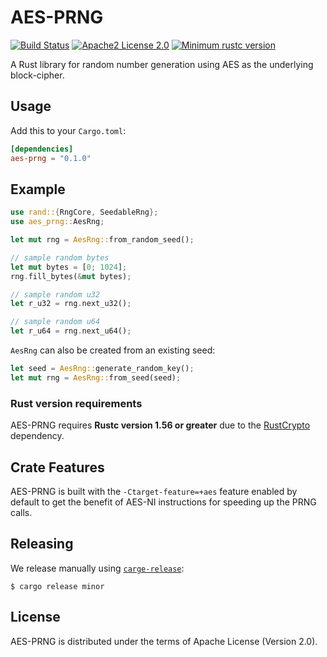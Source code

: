 # AES-PRNG

[![Build Status][build-image]][build-link]
[![Apache2 License 2.0][license-image]][license-link]
[![Minimum rustc version][rustc-image]][rustc-link]

A Rust library for random number generation using AES as the underlying block-cipher.

## Usage

Add this to your `Cargo.toml`:

```toml
[dependencies]
aes-prng = "0.1.0"
```

## Example

```rust
use rand::{RngCore, SeedableRng};
use aes_prng::AesRng;

let mut rng = AesRng::from_random_seed();

// sample random bytes
let mut bytes = [0; 1024];
rng.fill_bytes(&mut bytes);

// sample random u32
let r_u32 = rng.next_u32();

// sample random u64
let r_u64 = rng.next_u64();
```

`AesRng` can also be created from an existing seed:

```rust
let seed = AesRng::generate_random_key();
let mut rng = AesRng::from_seed(seed);
```

### Rust version requirements

AES-PRNG requires **Rustc version 1.56 or greater** due to the [RustCrypto](
https://github.com/RustCrypto/block-ciphers/tree/master/aes) dependency.

## Crate Features

AES-PRNG is built with the `-Ctarget-feature=+aes` feature enabled by default
to get the benefit of AES-NI instructions for speeding up the PRNG calls.

## Releasing

We release manually using [`carge-release`](https://github.com/crate-ci/cargo-release):

```
$ cargo release minor
```

## License

AES-PRNG is distributed under the terms of Apache License (Version 2.0).


[//]: # (badges)


[build-image]: https://github.com/tf-encrypted/aes-prng/workflows/CI/badge.svg
[build-link]: https://github.com/tf-encrypted/aes-prng/actions
[license-image]: https://img.shields.io/badge/license-Apache%20License%202.0-blue.svg?style=flat
[license-link]: https://www.apache.org/licenses/LICENSE-2.0
[rustc-image]: https://img.shields.io/badge/rustc-1.56+-blue.svg
[rustc-link]: https://github.com/tf-encrypted/aes-prng#rust-version-requirements
